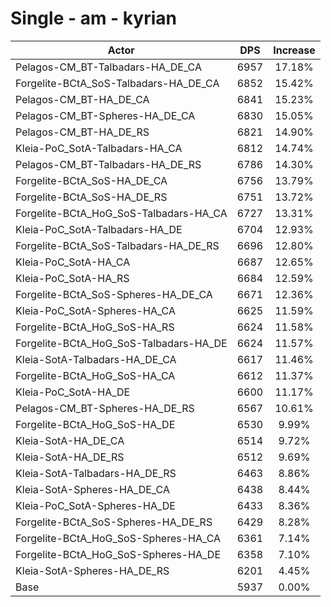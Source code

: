 # Single - am - kyrian
| Actor | DPS | Increase |
|---|:---:|:---:|
|Pelagos-CM_BT-Talbadars-HA_DE_CA|6957|17.18%|
|Forgelite-BCtA_SoS-Talbadars-HA_DE_CA|6852|15.42%|
|Pelagos-CM_BT-HA_DE_CA|6841|15.23%|
|Pelagos-CM_BT-Spheres-HA_DE_CA|6830|15.05%|
|Pelagos-CM_BT-HA_DE_RS|6821|14.90%|
|Kleia-PoC_SotA-Talbadars-HA_CA|6812|14.74%|
|Pelagos-CM_BT-Talbadars-HA_DE_RS|6786|14.30%|
|Forgelite-BCtA_SoS-HA_DE_CA|6756|13.79%|
|Forgelite-BCtA_SoS-HA_DE_RS|6751|13.72%|
|Forgelite-BCtA_HoG_SoS-Talbadars-HA_CA|6727|13.31%|
|Kleia-PoC_SotA-Talbadars-HA_DE|6704|12.93%|
|Forgelite-BCtA_SoS-Talbadars-HA_DE_RS|6696|12.80%|
|Kleia-PoC_SotA-HA_CA|6687|12.65%|
|Kleia-PoC_SotA-HA_RS|6684|12.59%|
|Forgelite-BCtA_SoS-Spheres-HA_DE_CA|6671|12.36%|
|Kleia-PoC_SotA-Spheres-HA_CA|6625|11.59%|
|Forgelite-BCtA_HoG_SoS-HA_RS|6624|11.58%|
|Forgelite-BCtA_HoG_SoS-Talbadars-HA_DE|6624|11.57%|
|Kleia-SotA-Talbadars-HA_DE_CA|6617|11.46%|
|Forgelite-BCtA_HoG_SoS-HA_CA|6612|11.37%|
|Kleia-PoC_SotA-HA_DE|6600|11.17%|
|Pelagos-CM_BT-Spheres-HA_DE_RS|6567|10.61%|
|Forgelite-BCtA_HoG_SoS-HA_DE|6530|9.99%|
|Kleia-SotA-HA_DE_CA|6514|9.72%|
|Kleia-SotA-HA_DE_RS|6512|9.69%|
|Kleia-SotA-Talbadars-HA_DE_RS|6463|8.86%|
|Kleia-SotA-Spheres-HA_DE_CA|6438|8.44%|
|Kleia-PoC_SotA-Spheres-HA_DE|6433|8.36%|
|Forgelite-BCtA_SoS-Spheres-HA_DE_RS|6429|8.28%|
|Forgelite-BCtA_HoG_SoS-Spheres-HA_CA|6361|7.14%|
|Forgelite-BCtA_HoG_SoS-Spheres-HA_DE|6358|7.10%|
|Kleia-SotA-Spheres-HA_DE_RS|6201|4.45%|
|Base|5937|0.00%|
